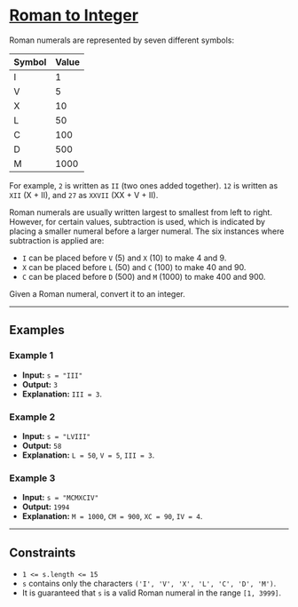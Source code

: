 # [Roman to Integer](https://leetcode.com/problems/roman-to-integer/description/)

Roman numerals are represented by seven different symbols:

| Symbol | Value |
| ------ | ----- |
| I      | 1     |
| V      | 5     |
| X      | 10    |
| L      | 50    |
| C      | 100   |
| D      | 500   |
| M      | 1000  |

For example, `2` is written as `II` (two ones added together). `12` is written as `XII` (X + II), and `27` as `XXVII` (XX + V + II).

Roman numerals are usually written largest to smallest from left to right. However, for certain values, subtraction is used, which is indicated by placing a smaller numeral before a larger numeral. The six instances where subtraction is applied are:

- `I` can be placed before `V` (5) and `X` (10) to make 4 and 9.
- `X` can be placed before `L` (50) and `C` (100) to make 40 and 90.
- `C` can be placed before `D` (500) and `M` (1000) to make 400 and 900.

Given a Roman numeral, convert it to an integer.

---

## Examples

### Example 1
- **Input:** `s = "III"`
- **Output:** `3`
- **Explanation:** `III = 3`.

### Example 2
- **Input:** `s = "LVIII"`
- **Output:** `58`
- **Explanation:** `L = 50`, `V = 5`, `III = 3`.

### Example 3
- **Input:** `s = "MCMXCIV"`
- **Output:** `1994`
- **Explanation:** `M = 1000`, `CM = 900`, `XC = 90`, `IV = 4`.

---

## Constraints
- `1 <= s.length <= 15`
- `s` contains only the characters `('I', 'V', 'X', 'L', 'C', 'D', 'M')`.
- It is guaranteed that `s` is a valid Roman numeral in the range `[1, 3999]`.
